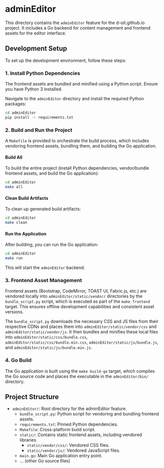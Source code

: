 # adminEditor

This directory contains the `adminEditor` feature for the d-oit.github.io project. It includes a Go backend for content management and frontend assets for the editor interface.

## Development Setup

To set up the development environment, follow these steps:

### 1. Install Python Dependencies

The frontend assets are bundled and minified using a Python script. Ensure you have Python 3 installed.

Navigate to the `adminEditor` directory and install the required Python packages:

```bash
cd adminEditor
pip install -r requirements.txt
```

### 2. Build and Run the Project

A `Makefile` is provided to orchestrate the build process, which includes vendoring frontend assets, bundling them, and building the Go application.

#### Build All

To build the entire project (install Python dependencies, vendor/bundle frontend assets, and build the Go application):

```bash
cd adminEditor
make all
```

#### Clean Build Artifacts

To clean up generated build artifacts:

```bash
cd adminEditor
make clean
```

#### Run the Application

After building, you can run the Go application:

```bash
cd adminEditor
make run
```

This will start the `adminEditor` backend.

### 3. Frontend Asset Management

Frontend assets (Bootstrap, CodeMirror, TOAST UI, Fabric.js, etc.) are vendored locally into `adminEditor/static/vendor/` directories by the `bundle_script.py` script, which is executed as part of the `make frontend` target. This ensures offline development capabilities and consistent asset versions.

The `bundle_script.py` downloads the necessary CSS and JS files from their respective CDNs and places them into `adminEditor/static/vendor/css` and `adminEditor/static/vendor/js`. It then bundles and minifies these local files into `adminEditor/static/css/bundle.css`, `adminEditor/static/css/bundle.min.css`, `adminEditor/static/js/bundle.js`, and `adminEditor/static/js/bundle.min.js`.

### 4. Go Build

The Go application is built using the `make build-go` target, which compiles the Go source code and places the executable in the `adminEditor/bin/` directory.

## Project Structure

*   `adminEditor/`: Root directory for the adminEditor feature.
    *   `bundle_script.py`: Python script for vendoring and bundling frontend assets.
    *   `requirements.txt`: Pinned Python dependencies.
    *   `Makefile`: Cross-platform build script.
    *   `static/`: Contains static frontend assets, including vendored libraries.
        *   `static/vendor/css/`: Vendored CSS files.
        *   `static/vendor/js/`: Vendored JavaScript files.
    *   `main.go`: Main Go application entry point.
    *   ... (other Go source files)
